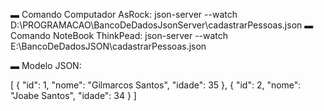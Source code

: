 ▬ Comando Computador AsRock: 
json-server --watch D:\PROGRAMACAO\BancoDeDadosJsonServer\cadastrarPessoas.json
▬ Comando NoteBook ThinkPead: 
json-server --watch E:\BancoDeDadosJSON\cadastrarPessoas.json

▬ Modelo JSON:

[
{
"id": 1,
"nome": "Gilmarcos Santos",
"idade": 35
},
{
"id": 2,
"nome": "Joabe Santos",
"idade": 34
}
]